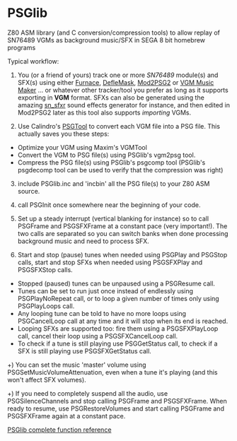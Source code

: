 PSGlib
======

Z80 ASM library (and C conversion/compression tools) to allow replay of SN76489 VGMs as background music/SFX in SEGA 8 bit homebrew programs

Typical workflow:

1) You (or a friend of yours) track one or more *SN76489* module(s) and SFX(s) using either [Furnace](https://github.com/tildearrow/furnace), [DefleMask](https://www.deflemask.com), [Mod2PSG2](https://www.smspower.org/Music/Mod2PSG2) or [VGM Music Maker](https://archive.org/details/vgmmaker11) ... or whatever other tracker/tool you prefer as long as it supports exporting in **VGM** format. SFXs can also be generated using the amazing [sn_sfxr](https://harmlesslion.com/sn_sfxr/) sound effects generator for instance, and then edited in Mod2PSG2 later as this tool also supports *importing* VGMs.

2) Use Calindro's [PSGTool](http://www.smspower.org/forums/16925-PSGToolAVGMToPSGConvertor) to convert each VGM file into a PSG file. This actually saves you these steps:

 - Optimize your VGM using Maxim's VGMTool
 - Convert the VGM to PSG file(s) using PSGlib's vgm2psg tool.
 - Compress the PSG file(s) using PSGlib's psgcomp tool (PSGlib's psgdecomp tool can be used to verify that the compression was right)

3) include PSGlib.inc and 'incbin' all the PSG file(s) to your Z80 ASM source.

4) call PSGInit once somewhere near the beginning of your code.

5) Set up a steady interrupt (vertical blanking for instance) so to call PSGFrame and PSGSFXFrame at a constant pace (very important!). The two calls are separated so you can switch banks when done processing background music and need to process SFX.

6) Start and stop (pause) tunes when needed using PSGPlay and PSGStop calls, start and stop SFXs when needed using PSGSFXPlay and PSGSFXStop calls.

 - Stopped (paused) tunes can be unpaused using a PSGResume call.
 - Tunes can be set to run just once instead of endlessly using PSGPlayNoRepeat call, or to loop a given number of times only using PSGPlayLoops call.
 - Any looping tune can be told to have no more loops using PSGCancelLoop call at any time and it will stop when its end is reached.
 - Looping SFXs are supported too: fire them using a PSGSFXPlayLoop call, cancel their loop using a PSGSFXCancelLoop call.
 - To check if a tune is still playing use PSGGetStatus call, to check if a SFX is still playing use PSGSFXGetStatus call.

+) You can set the music 'master' volume using PSGSetMusicVolumeAttenuation, even when a tune it's playing (and this won't affect SFX volumes).

+) If you need to completely suspend all the audio, use PSGSilenceChannels and stop calling PSGFrame and PSGSFXFrame. When ready to resume, use PSGRestoreVolumes and start calling PSGFrame and PSGSFXFrame again at a constant pace.

[PSGlib complete function reference](src/README.md)

